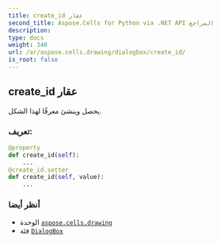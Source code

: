 ```yaml
---
title: create_id عقار
second_title: Aspose.Cells for Python via .NET API المراجع
description:
type: docs
weight: 340
url: /ar/aspose.cells.drawing/dialogbox/create_id/
is_root: false
---
```

##  create_id عقار

يحصل وينشئ معرفًا لهذا الشكل.
###  تعريف:
```python
@property
def create_id(self):
    ...
@create_id.setter
def create_id(self, value):
    ...
```

###  أنظر أيضا
* الوحدة [`aspose.cells.drawing`](../../)
* فئة [`DialogBox`](/cells/python-net/ar/aspose.cells.drawing/dialogbox)
